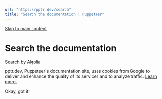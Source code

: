 ```yaml
---
url: "https://pptr.dev/search"
title: "Search the documentation | Puppeteer"
---
```


[Skip to main content](https://pptr.dev/search#__docusaurus_skipToContent_fallback)

# Search the documentation

[Search by Algolia](https://www.algolia.com/)

pptr.dev, Puppeteer's documentation site, uses cookies from Google to deliver and enhance the quality of its services and to analyze traffic. [Learn more.](https://policies.google.com/technologies/cookies)

Okay, got it!